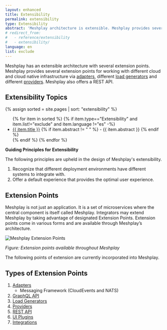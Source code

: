 ```yaml
---
layout: enhanced
title: Extensibility
permalink: extensibility
type: Extensibility
abstract: 'Meshplay architecture is extensible. Meshplay provides several extension points for working with different cloud native projects via <a href="extensibility#adapters">adapters</a>, <a href="extensibility#load-generators">load generators</a> and <a href="extensibility/providers">providers</a>.'
# redirect_from:
#   - reference/extensibility
#   - extensibility/
language: en
list: exclude
---
```


Meshplay has an extensible architecture with several extension points. Meshplay provides several extension points for working with different cloud and cloud native infrastructure via [adapters]({{site.baseurl}}/extensibility/adapters), different [load generators]({{site.baseurl}}/extensibility/load-generators) and different [providers]({{site.baseurl}}/extensibility/providers). Meshplay also offers a REST API.

## Extensibility Topics

{% assign sorted = site.pages | sort: "extensibility" %}

<ul>
    {% for item in sorted %}
    {% if item.type=="Extensibility" and item.list!="exclude" and item.language !="es"  -%}
      <li><a href="{{ site.baseurl }}{{ item.url }}">{{ item.title }}</a>
      {% if item.abstract != " " %}
              -  {{ item.abstract }}
            {% endif %}
            </li>
            {% endif %}
    {% endfor %}
</ul>

**Guiding Principles for Extensibility**

The following principles are upheld in the design of Meshplay's extensibility.

1. Recognize that different deployment environments have different systems to integrate with.
1. Offer a default experience that provides the optimal user experience.

## Extension Points

Meshplay is not just an application. It is a set of microservices where the central component is itself called Meshplay. Integrators may extend Meshplay by taking advantage of designated Extension Points. Extension points come in various forms and are available through Meshplay’s architecture.

![Meshplay Extension Points]({{site.baseurl}}/assets/img/architecture/meshery_extension_points.svg)

_Figure: Extension points available throughout Meshplay_

The following points of extension are currently incorporated into Meshplay.

## Types of Extension Points

1. [Adapters]({{site.baseurl}}/extensibility/adapters)
   - Messaging Framework (CloudEvents and NATS)
1. [GraphQL API](/extensibility/api#graphql)
1. [Load Generators]({{site.baseurl}}/extensibility/load-generators)
1. [Providers]({{site.baseurl}}/extensibility/providers)
1. [REST API](/extensibility/api#rest)
1. [UI Plugins](extensibility/ui)
1. [Integrations](/extensibility/integrations)

